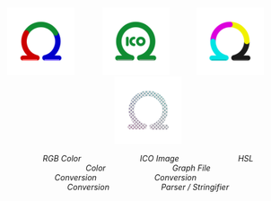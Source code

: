 
<br>

<div align = center>

[<img
    width = 120
    src = 'https://raw.githubusercontent.com/OmegaTools/RGB/main/Assets/Logo.png'
/>][RGB]                   
[<img
    width = 120
    src = 'https://raw.githubusercontent.com/OmegaTools/ICO/main/Assets/Logo.png'
/>][ICO]                   
[<img
    width = 120
    src = 'https://raw.githubusercontent.com/OmegaTools/HSL/main/Assets/Logo.png'
/>][HSL]                   
[<img
    width = 120
    src = 'https://raw.githubusercontent.com/OmegaTools/GRAPH/main/Assets/Logo.png'
/>][GRAPH]

*RGB Color*                              *ICO Image*                              *HSL Color*                                  *Graph File*<br>
        *Conversion*                              *Conversion*                               *Conversion*                           *Parser / Stringifier*

</div>

<br>


<!----------------------------------------------------------------------------->

[GRAPH]: https://github.com/OmegaTools/GRAPH
[ICO]: https://github.com/OmegaTools/ICO
[RGB]: https://github.com/OmegaTools/RGB
[HSL]: https://github.com/OmegaTools/HSL
